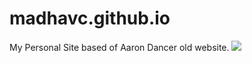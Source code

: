 # madhavc.github.io
My Personal Site based of Aaron Dancer old website.
<img src="https://ga-beacon.appspot.com/UA-62919356-2/madhavc/madhavc.github.io/index.html" />
